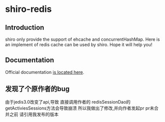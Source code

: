 shiro-redis
=============

## Introduction

shiro only provide the support of ehcache and concurrentHashMap. Here is an implement of redis cache can be used by shiro. Hope it will help you!

## Documentation

Official documentation [is located here](http://alexxiyang.github.io/shiro-redis/).

## 发现了个原作者的bug

由于jedis3.0改变了api,导致 直接调用作者的 redisSessionDao的getActiviesSessions方法会导致崩溃
所以我做出了修改,并向作者发起pr pr未合并之前 请引用我发布的版本

